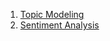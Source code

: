 1. [Topic Modeling](https://knitdata.org/post/r-markdown/)
2. [Sentiment Analysis](https://knitdata.org/post/sentiment-analysis/)
